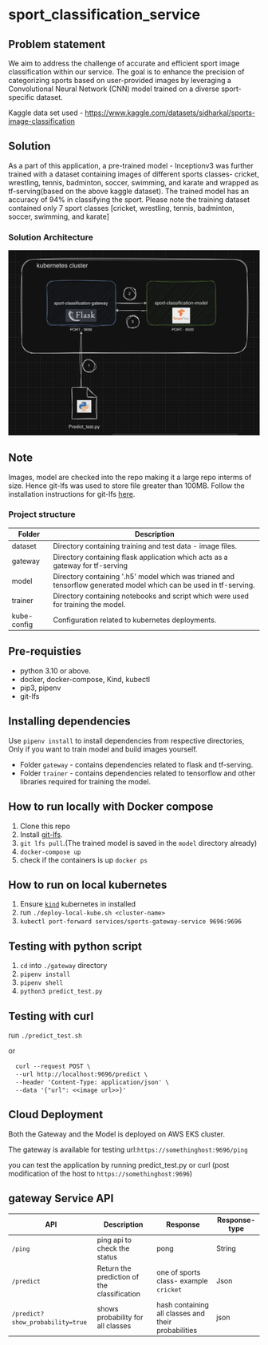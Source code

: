 # sport_classification_service #

## Problem statement ##
We aim to address the challenge of accurate and efficient sport image classification within our service. The goal is to enhance the precision of categorizing sports based on user-provided images by leveraging a Convolutional Neural Network (CNN) model trained on a diverse sport-specific dataset. 

Kaggle data set used - https://www.kaggle.com/datasets/sidharkal/sports-image-classification

## Solution ##
As a part of this application, a pre-trained model - Inceptionv3 was further trained with a dataset containing images of different sports classes- cricket, wrestling, tennis, badminton, soccer, swimming, and karate and wrapped as tf-serving(based on the above kaggle dataset). The trained model has an accuracy of 94% in classifying the sport. Please note the training dataset contained only 7 sport classes [cricket, wrestling, tennis, badminton, soccer, swimming, and karate]



### Solution Architecture ###
![Alt text](image.png)


## Note ##
 Images, model are checked into the repo making it a large repo interms of size. Hence git-lfs was used to store file greater than 100MB. Follow the installation instructions for git-lfs [here](https://git-lfs.com/).


### Project structure ###

Folder  | Description
------------- | -------------
dataset  | Directory containing training and test data - image files.
gateway  | Directory containing flask application which acts as a gateway for tf-serving 
model    | Directory containing '.h5' model which was trianed and tensorflow generated model which can be used in tf-serving.
trainer | Directory containing notebooks and script which were used for training the model. 
kube-config | Configuration related to kubernetes deployments.


## Pre-requisties ##
* python 3.10 or above.
* docker, docker-compose, Kind, kubectl
* pip3, pipenv  
* git-lfs

## Installing dependencies ##
Use `pipenv install` to install dependencies from respective directories, Only if you want to train model and build images yourself.

* Folder `gateway` - contains dependencies related to flask and tf-serving. 
* Folder `trainer` - contains dependencies related to tensorflow and other libraries required for training the model.



## How to run locally with Docker compose ##
1.  Clone this repo
2.  Install [git-lfs]((https://git-lfs.com/)). 
2. `git lfs pull`.(The trained model is saved in the `model` directory already)
3. `docker-compose up`
5.  check if the containers is up `docker ps`


## How to run on local kubernetes ##
1. Ensure [`kind`](https://kind.sigs.k8s.io/) kubernetes in installed
2. run `./deploy-local-kube.sh <cluster-name>`
3. `kubectl port-forward services/sports-gateway-service 9696:9696`

## Testing with python script ##
1. `cd` into `./gateway` directory
2. `pipenv install`
3. `pipenv shell`
4. `python3 predict_test.py`

## Testing with curl ##
run `./predict_test.sh`
 
 or

```shell
  curl --request POST \
  --url http://localhost:9696/predict \
  --header 'Content-Type: application/json' \
  --data '{"url": <<image url>>}'
  ```


## Cloud Deployment ##

Both the Gateway and the Model is deployed on AWS EKS cluster.

The gateway is available for testing 
url:`https://somethinghost:9696/ping`

you can test the application by running predict_test.py or curl (post modification of the host to `https://somethinghost:9696`)


## gateway Service API ##

API  | Description | Response | Response-type
------------- | ------------- | -------------  | -------------
`/ping` | ping api to check the status | pong | String
`/predict`| Return the prediction of the classification| one of sports class- example `cricket`  | Json
`/predict?show_probability=true` | shows probability for all classes | hash containing all classes and their probabilities | json 



